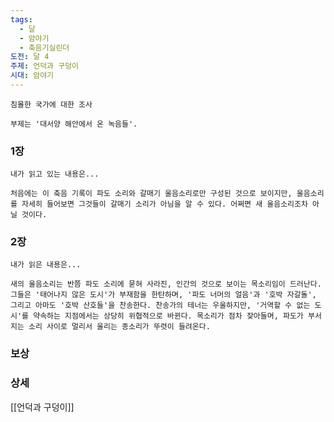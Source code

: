 ```yaml
---
tags:
  - 달
  - 암야기
  - 축음기실린더
도전: 달 4
주제: 언덕과 구덩이
시대: 암야기
---
```




```
침몰한 국가에 대한 조사

부제는 '대서양 해안에서 온 녹음들'.
```
### 1장

```
내가 읽고 있는 내용은...

처음에는 이 축음 기록이 파도 소리와 갈매기 울음소리로만 구성된 것으로 보이지만, 울음소리를 자세히 들어보면 그것들이 갈매기 소리가 아님을 알 수 있다. 어쩌면 새 울음소리조차 아닐 것이다.
```
### 2장

```
내가 읽은 내용은...

새의 울음소리는 반쯤 파도 소리에 묻혀 사라진, 인간의 것으로 보이는 목소리임이 드러난다. 그들은 '태어나지 않은 도시'가 부재함을 한탄하며, '파도 너머의 얼음'과 '호박 자갈돌', 그리고 아마도 '호박 산호들'을 찬송한다. 찬송가의 테너는 우울하지만, '거역할 수 없는 도시'를 약속하는 지점에서는 상당히 위협적으로 바뀐다. 목소리가 점차 잦아들며, 파도가 부서지는 소리 사이로 멀리서 울리는 종소리가 뚜렷이 들려온다.
```


### 보상



### 상세

[[언덕과 구덩이]]